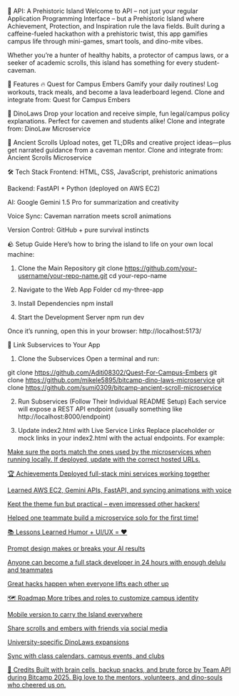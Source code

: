 

🦕 API: A Prehistoric Island
Welcome to API – not just your regular Application Programming Interface – but a Prehistoric Island where Achievement, Protection, and Inspiration rule the lava fields.
Built during a caffeine-fueled hackathon with a prehistoric twist, this app gamifies campus life through mini-games, smart tools, and dino-mite vibes.

Whether you’re a hunter of healthy habits, a protector of campus laws, or a seeker of academic scrolls, this island has something for every student-caveman.

🧭 Features
🔥 Quest for Campus Embers
Gamify your daily routines! Log workouts, track meals, and become a lava leaderboard legend.
Clone and integrate from: Quest for Campus Embers

🦖 DinoLaws
Drop your location and receive simple, fun legal/campus policy explanations. Perfect for cavemen and students alike!
Clone and integrate from: DinoLaw Microservice

📜 Ancient Scrolls
Upload notes, get TL;DRs and creative project ideas—plus get narrated guidance from a caveman mentor.
Clone and integrate from: Ancient Scrolls Microservice

🛠 Tech Stack
Frontend: HTML, CSS, JavaScript, prehistoric animations

Backend: FastAPI + Python (deployed on AWS EC2)

AI: Google Gemini 1.5 Pro for summarization and creativity

Voice Sync: Caveman narration meets scroll animations

Version Control: GitHub + pure survival instincts

🪨 Setup Guide
Here’s how to bring the island to life on your own local machine:

1. Clone the Main Repository
git clone https://github.com/your-username/your-repo-name.git
cd your-repo-name

2. Navigate to the Web App Folder
cd my-three-app

4. Install Dependencies
npm install

6. Start the Development Server
npm run dev

Once it’s running, open this in your browser:
http://localhost:5173/


🔗 Link Subservices to Your App
1. Clone the Subservices
Open a terminal and run:

git clone https://github.com/Aditi08302/Quest-For-Campus-Embers
git clone https://github.com/mikele5895/bitcamp-dino-laws-microservice
git clone https://github.com/sumi0309/bitcamp-ancient-scroll-microservice

2. Run Subservices (Follow Their Individual README Setup)
Each service will expose a REST API endpoint (usually something like http://localhost:8000/endpoint)

3. Update index2.html with Live Service Links
Replace placeholder or mock links in your index2.html with the actual endpoints. For example:

<!-- OLD -->
<!-- <a href="/quest.html"> -->

<!-- NEW -->
<a href="http://localhost:8000/quest"> <!-- Quest for Campus Embers -->
<a href="http://localhost:8001/dino-laws"> <!-- DinoLaws -->
<a href="http://localhost:8002/ancient-scrolls"> <!-- Ancient Scrolls -->
Make sure the ports match the ones used by the microservices when running locally. If deployed, update with the correct hosted URLs.

🏆 Achievements
Deployed full-stack mini services working together

Learned AWS EC2, Gemini APIs, FastAPI, and syncing animations with voice

Kept the theme fun but practical – even impressed other hackers!

Helped one teammate build a microservice solo for the first time!

📚 Lessons Learned
Humor + UI/UX = ❤️

Prompt design makes or breaks your AI results

Anyone can become a full stack developer in 24 hours with enough delulu and teammates

Great hacks happen when everyone lifts each other up

🗺️ Roadmap
More tribes and roles to customize campus identity

Mobile version to carry the Island everywhere

Share scrolls and embers with friends via social media

University-specific DinoLaws expansions

Sync with class calendars, campus events, and clubs

🧡 Credits
Built with brain cells, backup snacks, and brute force by Team API during Bitcamp 2025.
Big love to the mentors, volunteers, and dino-souls who cheered us on.

